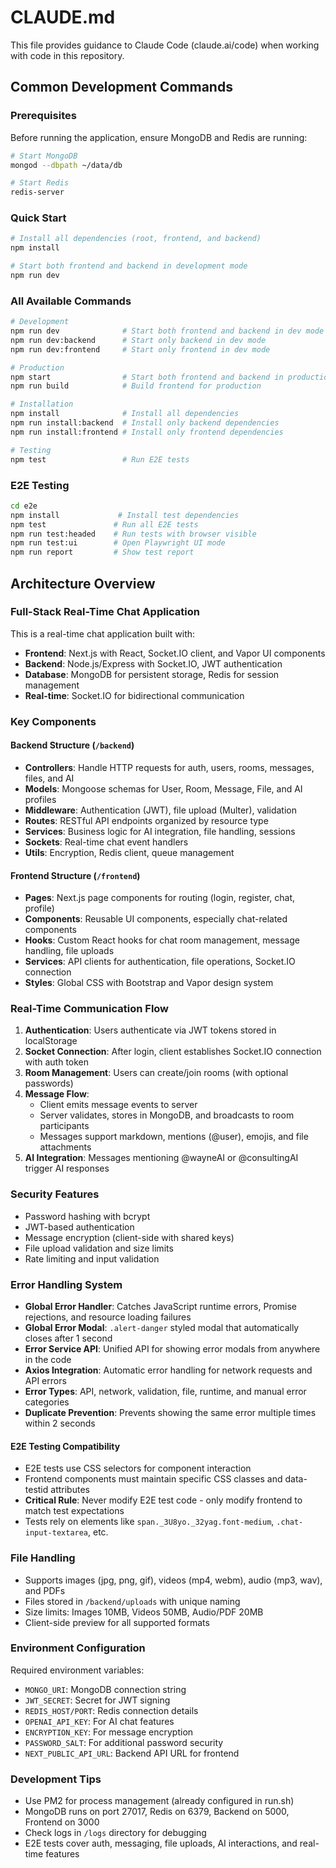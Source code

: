 # CLAUDE.md

This file provides guidance to Claude Code (claude.ai/code) when working with code in this repository.

## Common Development Commands

### Prerequisites
Before running the application, ensure MongoDB and Redis are running:
```bash
# Start MongoDB
mongod --dbpath ~/data/db

# Start Redis
redis-server
```

### Quick Start
```bash
# Install all dependencies (root, frontend, and backend)
npm install

# Start both frontend and backend in development mode
npm run dev
```

### All Available Commands
```bash
# Development
npm run dev              # Start both frontend and backend in dev mode
npm run dev:backend      # Start only backend in dev mode
npm run dev:frontend     # Start only frontend in dev mode

# Production
npm start                # Start both frontend and backend in production
npm run build            # Build frontend for production

# Installation
npm install              # Install all dependencies
npm run install:backend  # Install only backend dependencies
npm run install:frontend # Install only frontend dependencies

# Testing
npm test                 # Run E2E tests
```

### E2E Testing
```bash
cd e2e
npm install             # Install test dependencies
npm test               # Run all E2E tests
npm run test:headed    # Run tests with browser visible
npm run test:ui        # Open Playwright UI mode
npm run report         # Show test report
```

## Architecture Overview

### Full-Stack Real-Time Chat Application

This is a real-time chat application built with:
- **Frontend**: Next.js with React, Socket.IO client, and Vapor UI components
- **Backend**: Node.js/Express with Socket.IO, JWT authentication
- **Database**: MongoDB for persistent storage, Redis for session management
- **Real-time**: Socket.IO for bidirectional communication

### Key Components

#### Backend Structure (`/backend`)
- **Controllers**: Handle HTTP requests for auth, users, rooms, messages, files, and AI
- **Models**: Mongoose schemas for User, Room, Message, File, and AI profiles
- **Middleware**: Authentication (JWT), file upload (Multer), validation
- **Routes**: RESTful API endpoints organized by resource type
- **Services**: Business logic for AI integration, file handling, sessions
- **Sockets**: Real-time chat event handlers
- **Utils**: Encryption, Redis client, queue management

#### Frontend Structure (`/frontend`)
- **Pages**: Next.js page components for routing (login, register, chat, profile)
- **Components**: Reusable UI components, especially chat-related components
- **Hooks**: Custom React hooks for chat room management, message handling, file uploads
- **Services**: API clients for authentication, file operations, Socket.IO connection
- **Styles**: Global CSS with Bootstrap and Vapor design system

### Real-Time Communication Flow

1. **Authentication**: Users authenticate via JWT tokens stored in localStorage
2. **Socket Connection**: After login, client establishes Socket.IO connection with auth token
3. **Room Management**: Users can create/join rooms (with optional passwords)
4. **Message Flow**: 
   - Client emits message events to server
   - Server validates, stores in MongoDB, and broadcasts to room participants
   - Messages support markdown, mentions (@user), emojis, and file attachments
5. **AI Integration**: Messages mentioning @wayneAI or @consultingAI trigger AI responses

### Security Features
- Password hashing with bcrypt
- JWT-based authentication
- Message encryption (client-side with shared keys)
- File upload validation and size limits
- Rate limiting and input validation

### Error Handling System
- **Global Error Handler**: Catches JavaScript runtime errors, Promise rejections, and resource loading failures
- **Global Error Modal**: `.alert-danger` styled modal that automatically closes after 1 second
- **Error Service API**: Unified API for showing error modals from anywhere in the code
- **Axios Integration**: Automatic error handling for network requests and API errors
- **Error Types**: API, network, validation, file, runtime, and manual error categories
- **Duplicate Prevention**: Prevents showing the same error multiple times within 2 seconds

#### E2E Testing Compatibility
- E2E tests use CSS selectors for component interaction
- Frontend components must maintain specific CSS classes and data-testid attributes
- **Critical Rule**: Never modify E2E test code - only modify frontend to match test expectations
- Tests rely on elements like `span._3U8yo._32yag.font-medium`, `.chat-input-textarea`, etc.

### File Handling
- Supports images (jpg, png, gif), videos (mp4, webm), audio (mp3, wav), and PDFs
- Files stored in `/backend/uploads` with unique naming
- Size limits: Images 10MB, Videos 50MB, Audio/PDF 20MB
- Client-side preview for all supported formats

### Environment Configuration
Required environment variables:
- `MONGO_URI`: MongoDB connection string
- `JWT_SECRET`: Secret for JWT signing
- `REDIS_HOST/PORT`: Redis connection details
- `OPENAI_API_KEY`: For AI chat features
- `ENCRYPTION_KEY`: For message encryption
- `PASSWORD_SALT`: For additional password security
- `NEXT_PUBLIC_API_URL`: Backend API URL for frontend

### Development Tips
- Use PM2 for process management (already configured in run.sh)
- MongoDB runs on port 27017, Redis on 6379, Backend on 5000, Frontend on 3000
- Check logs in `/logs` directory for debugging
- E2E tests cover auth, messaging, file uploads, AI interactions, and real-time features